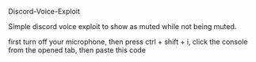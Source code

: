 Discord-Voice-Exploit

Simple discord voice exploit to show as muted while not being muted.


first turn off your microphone, then press ctrl + shift + i, click the console from the opened tab, then paste this code
